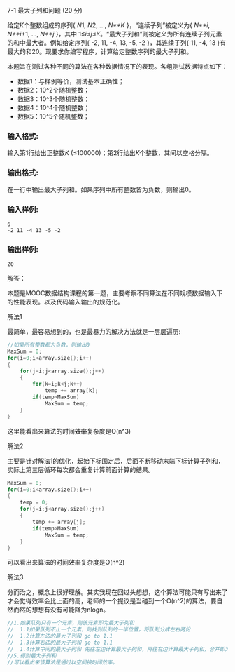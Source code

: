 7-1 最大子列和问题 (20 分)

给定*K*个整数组成的序列{ *N*1, *N*2, ..., *N**K* }，“连续子列”被定义为{ *N**i*, *N**i*+1, ..., *N**j* }，其中 1≤*i*≤*j*≤*K*。“最大子列和”则被定义为所有连续子列元素的和中最大者。例如给定序列{ -2, 11, -4, 13, -5, -2 }，其连续子列{ 11, -4, 13 }有最大的和20。现要求你编写程序，计算给定整数序列的最大子列和。

本题旨在测试各种不同的算法在各种数据情况下的表现。各组测试数据特点如下：

- 数据1：与样例等价，测试基本正确性；
- 数据2：10^2个随机整数；
- 数据3：10^3个随机整数；
- 数据4：10^4个随机整数；
- 数据5：10^5个随机整数；

### 输入格式:

输入第1行给出正整数*K* (≤100000)；第2行给出*K*个整数，其间以空格分隔。

### 输出格式:

在一行中输出最大子列和。如果序列中所有整数皆为负数，则输出0。

### 输入样例:

```in
6
-2 11 -4 13 -5 -2
```

### 输出样例:

```out
20
```



解答：

本题是MOOC数据结构课程的第一题，主要考察不同算法在不同规模数据输入下的性能表现。以及代码输入输出的规范化。

解法1

最简单，最容易想到的，也是最暴力的解决方法就是一层层遍历:

```c
//如果所有整数都为负数，则输出0
MaxSum = 0;
for(i=0;i<array.size();i++)
{
    for(j=i;j<array.size();j++)
    {
        for(k=i;k<j;k++)
        	temp += array[k];
        if(temp>MaxSum)
            MaxSum = temp;
    }
}
```

这里能看出来算法的时间~~效率~~复杂度是O(n^3)

解法2

主要是针对解法1的优化，起始下标固定后，后面不断移动末端下标计算子列和，实际上第三层循环每次都会重复计算前面计算的结果。

```c
MaxSum = 0;
for(i=0;i<array.size();i++)
{
    temp = 0;
    for(j=i;j<array.size();j++)
    {
        temp += array[j];
        if(temp>MaxSum)
            MaxSum = temp;
    }
}
```

可以看出来算法的时间~~效率~~复杂度是O(n^2)

解法3

分而治之，概念上很好理解。其实我现在回过头想想，这个算法可能只有写出来了才会觉得效率会比上面的高，老师的一个提议是当碰到一个O(n^2)的算法，要自然而然的想想有没有可能降为nlogn。

```c
//1.如果队列只有一个元素，则该元素即为最大子列和
//	1.1如果队列不止一个元素，则找到队列的一半位置，将队列分成左右两份
//	1.2计算左边的最大子列和 go to 1.1
//	1.3计算右边的最大子列和 go to 1.1
//	1.4计算中间的最大子列和 先往左边计算最大子列和，再往右边计算最大子列和，合并即为中间的最大子列和
//5.得到最大子列和
//可以看出来该算法是通过以空间换时间效率。

```

